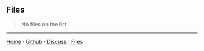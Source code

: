 ## Files

> No files on the list.

---

[Home][1] &middot; [Github][2] &middot; [Discuss][3]
&middot; [Files][4]

[1]:/ "Home page"
[2]:https://github.com/nikahmadz "Open my Github Profile"
[3]:https://github.com/nikahmadz/nikahmadz.github.io/discussions "Go to Discusssion Room"
[4]:https://nikahmadz.github.io/files "View shared files"
